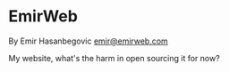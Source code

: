 EmirWeb
===
By Emir Hasanbegovic
emir@emirweb.com


My website, what's the harm in open sourcing it for now?
